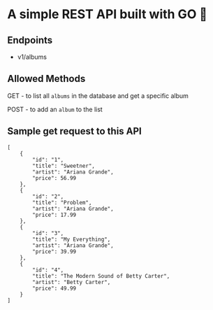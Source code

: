 # A simple REST API built with GO 🚀

## Endpoints
- v1/albums 

## Allowed Methods
GET - to list all `albums` in the database and get a specific album

POST - to add an `album` to the list

## Sample get request to this API

```
[
    {
        "id": "1",
        "title": "Sweetner",
        "artist": "Ariana Grande",
        "price": 56.99
    },
    {
        "id": "2",
        "title": "Problem",
        "artist": "Ariana Grande",
        "price": 17.99
    },
    {
        "id": "3",
        "title": "My Everything",
        "artist": "Ariana Grande",
        "price": 39.99
    },
    {
        "id": "4",
        "title": "The Modern Sound of Betty Carter",
        "artist": "Betty Carter",
        "price": 49.99
    }
]
```
